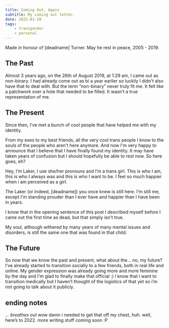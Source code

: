 ```yaml
---
title: Coming Out, Again
subtitle: My coming out letter.
date: 2022-01-28
tags:
	- transgender
	- personal
---
```


Made in honour of [deadname] Turner. May he rest in peace, 2005 - 2019.
## The Past
Almost 3 years ago, on the 26th of August 2019, at 1:29 am, I came out as non-binary. I had already come out as bi a year earlier so luckily I didn't also have that to deal with. But the term “non-binary” never truly fit me. It felt like a patchwork over a hole that needed to be filled. It wasn’t a true representation of me.
## The Present
Since then, I’ve met a bunch of cool people that have helped me with my identity.

From my exes to my best friends, all the very cool trans people I know to the souls of the people who aren't here anymore. And now I'm very happy to announce that I believe that I have finally found my identity. It may have taken years of confusion but I should hopefully be able to rest now. So here goes, eh?

Hey, I’m Laker, I use she/her pronouns and I’m a trans girl. This is who I am, this is who I always was and this is who I want to be. I feel so much happier when i am perceived as a girl.

The Laker (or indeed, [deadname]) you once knew is still here. I’m still me, except I'm standing prouder than I ever have and happier than I have been in years.

I know that in the opening sentence of this post I described myself before I came out the first time as dead, but that simply isn't true.

My soul, although withered by many years of many mental issues and disorders, is still the same one that was found in that child.
## The Future
So now that we know the past and present, what about the… no, my future? I’ve already started to transition socially to a few friends, both in real life and online. 
My gender expression was already going more and more feminine by the day and I'm glad to finally make that official :) 
I know that i want to transition medically but I haven't thought of the logistics of that yet so i’m not going to talk about it publicly.
## ending notes
*… breathes out* wow damn i needed to get that off my chest, huh. well, here’s to 2022. more writing stuff coming soon :P 
